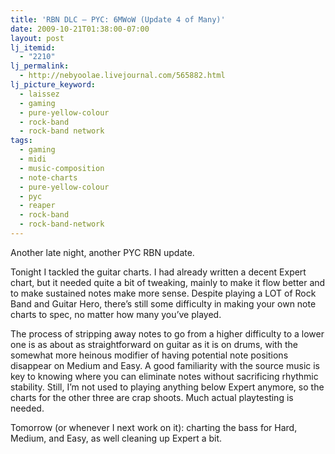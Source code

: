 ```yaml
---
title: 'RBN DLC – PYC: 6MWoW (Update 4 of Many)'
date: 2009-10-21T01:38:00-07:00
layout: post
lj_itemid:
  - "2210"
lj_permalink:
  - http://nebyoolae.livejournal.com/565882.html
lj_picture_keyword:
  - laissez
  - gaming
  - pure-yellow-colour
  - rock-band
  - rock-band network
tags:
  - gaming
  - midi
  - music-composition
  - note-charts
  - pure-yellow-colour
  - pyc
  - reaper
  - rock-band
  - rock-band-network
---
```

Another late night, another PYC RBN update.

Tonight I tackled the guitar charts. I had already written a decent Expert chart, but it needed quite a bit of tweaking, mainly to make it flow better and to make sustained notes make more sense. Despite playing a LOT of Rock Band and Guitar Hero, there&#8217;s still some difficulty in making your own note charts to spec, no matter how many you&#8217;ve played.

<!--more-->

The process of stripping away notes to go from a higher difficulty to a lower one is as about as straightforward on guitar as it is on drums, with the somewhat more heinous modifier of having potential note positions disappear on Medium and Easy. A good familiarity with the source music is key to knowing where you can eliminate notes without sacrificing rhythmic stability. Still, I&#8217;m not used to playing anything below Expert anymore, so the charts for the other three are crap shoots. Much actual playtesting is needed.

Tomorrow (or whenever I next work on it): charting the bass for Hard, Medium, and Easy, as well cleaning up Expert a bit.
